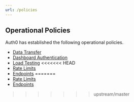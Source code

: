 ```yaml
---
url: /policies
---
```


## Operational Policies

Auth0 has established the following operational policies.

-  [Data Transfer](/policies/data-transfer)
-  [Dashboard Authentication](/policies/dashboard-authentication)
-  [Load Testing](/policies/load-testing)
<<<<<<< HEAD
-  [Rate Limits](/rate-limits)
-  [Endpoints](/endpoints)
=======
-  [Rate Limits](/policies/rate-limits)
-  [Endpoints](/policies/endpoints)
>>>>>>> upstream/master
